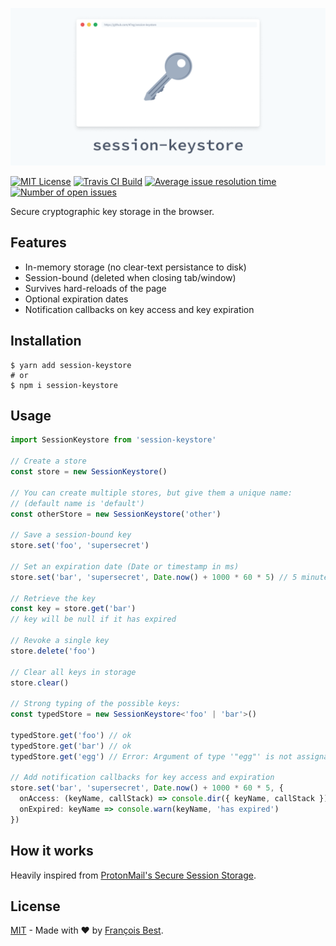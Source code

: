 <img
  src="./header@2x.png"
  width="640px"
  alt="session-keystore"
/>

[![MIT License](https://img.shields.io/github/license/47ng/session-keystore.svg?color=blue)](https://github.com/47ng/session-keystore/blob/master/LICENSE)
[![Travis CI Build](https://img.shields.io/travis/com/47ng/session-keystore.svg)](https://travis-ci.com/47ng/session-keystore)
[![Average issue resolution time](https://isitmaintained.com/badge/resolution/47ng/session-keystore.svg)](https://isitmaintained.com/project/47ng/session-keystore)
[![Number of open issues](https://isitmaintained.com/badge/open/47ng/session-keystore.svg)](https://isitmaintained.com/project/47ng/session-keystore)

Secure cryptographic key storage in the browser.

## Features

- In-memory storage (no clear-text persistance to disk)
- Session-bound (deleted when closing tab/window)
- Survives hard-reloads of the page
- Optional expiration dates
- Notification callbacks on key access and key expiration

## Installation

```shell
$ yarn add session-keystore
# or
$ npm i session-keystore
```

## Usage

```ts
import SessionKeystore from 'session-keystore'

// Create a store
const store = new SessionKeystore()

// You can create multiple stores, but give them a unique name:
// (default name is 'default')
const otherStore = new SessionKeystore('other')

// Save a session-bound key
store.set('foo', 'supersecret')

// Set an expiration date (Date or timestamp in ms)
store.set('bar', 'supersecret', Date.now() + 1000 * 60 * 5) // 5 minutes

// Retrieve the key
const key = store.get('bar')
// key will be null if it has expired

// Revoke a single key
store.delete('foo')

// Clear all keys in storage
store.clear()

// Strong typing of the possible keys:
const typedStore = new SessionKeystore<'foo' | 'bar'>()

typedStore.get('foo') // ok
typedStore.get('bar') // ok
typedStore.get('egg') // Error: Argument of type '"egg"' is not assignable to parameter of type '"foo" | "bar"'

// Add notification callbacks for key access and expiration
store.set('bar', 'supersecret', Date.now() + 1000 * 60 * 5, {
  onAccess: (keyName, callStack) => console.dir({ keyName, callStack }),
  onExpired: keyName => console.warn(keyName, 'has expired')
})
```

## How it works

Heavily inspired from [ProtonMail's Secure Session Storage](https://github.com/ProtonMail/proton-shared/blob/master/lib/helpers/secureSessionStorage.js#L7).

## License

[MIT](https://github.com/47ng/session-keystore/blob/master/LICENSE) - Made with ❤️ by [François Best](https://francoisbest.com).
